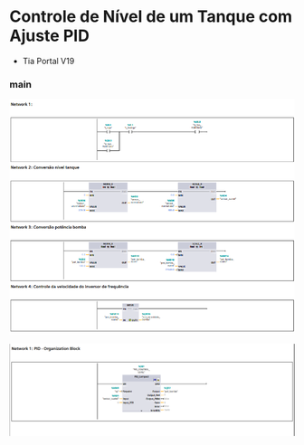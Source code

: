 # Controle de Nível de um Tanque com Ajuste PID

- Tia Portal V19

### main
  
![main.png](assets/images/main.png)

![CyclicInterrupt.png](assets/images/CyclicInterrupt.png)
